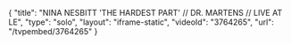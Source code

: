 {
    "title": "NINA NESBITT 'THE HARDEST PART' \/\/ DR. MARTENS \/\/ LIVE AT LE",
    "type": "solo",
    "layout": "iframe-static",
    "videoId": "3764265",
    "url": "\/tvpembed\/3764265"
}